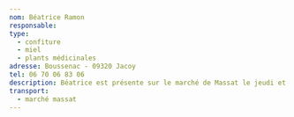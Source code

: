 ```yaml
---
nom: Béatrice Ramon
responsable:
type:
  - confiture
  - miel
  - plants médicinales
adresse: Boussenac - 09320 Jacoy
tel: 06 70 06 83 06
description: Béatrice est présente sur le marché de Massat le jeudi et vendredi, où elle propose ses confitures, miel ou encore herbes médicinale. Toutes produites dans son propre terrain, avec une variété remarquable.
transport: 
  - marché massat
---
```


